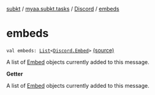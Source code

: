 [subkt](../../index.md) / [myaa.subkt.tasks](../index.md) / [Discord](index.md) / [embeds](./embeds.md)

# embeds

`val embeds: `[`List`](https://kotlinlang.org/api/latest/jvm/stdlib/kotlin.collections/-list/index.html)`<`[`Discord.Embed`](-embed/index.md)`>` [(source)](https://github.com/Myaamori/SubKt/blob/0.1.4/src/main/kotlin/myaa/subkt/tasks/discordtask.kt#L449)

A list of [Embed](-embed/index.md) objects currently added to this message.

**Getter**

A list of [Embed](-embed/index.md) objects currently added to this message.

